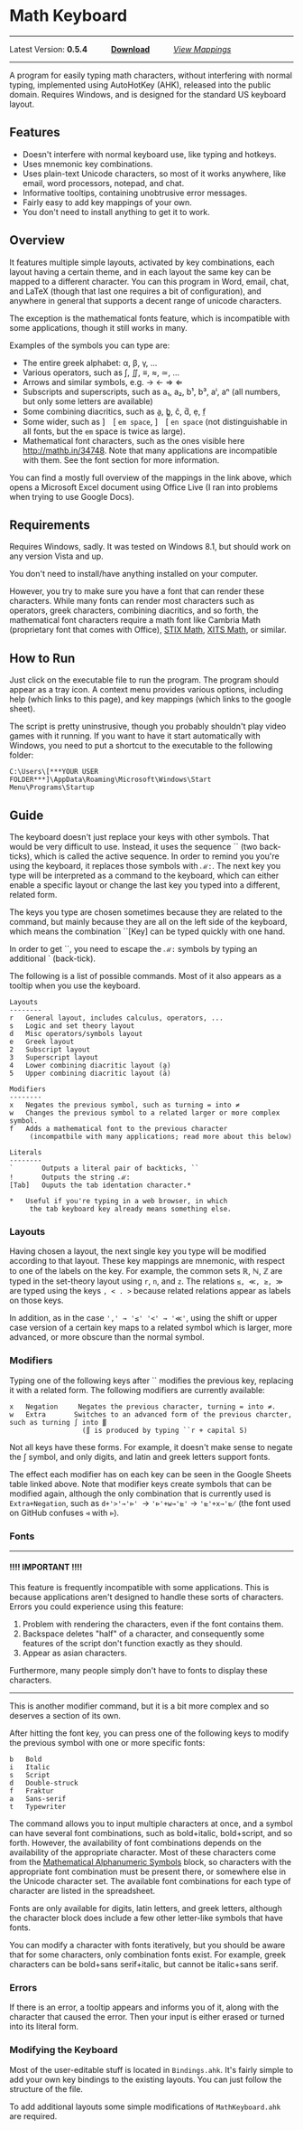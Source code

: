 # Math Keyboard
---
Latest Version: **0.5.4**   **[Download](https://github.com/GregRos/MathKeyboard/releases/download/v0.5.4/Math.Keyboard.0.5.4.exe)**   *[View Mappings](http://1drv.ms/1PFBJpX)*

---
A program for easily typing math characters, without interfering with normal typing, implemented using AutoHotKey (AHK), released into the public domain. Requires Windows, and is designed for the standard US keyboard layout.


## Features
* Doesn't interfere with normal keyboard use, like typing and hotkeys.
* Uses mnemonic key combinations.
* Uses plain-text Unicode characters, so most of it works anywhere, like email, word processors, notepad, and chat.
* Informative tooltips, containing unobtrusive error messages.
* Fairly easy to add key mappings of your own.
* You don't need to install anything to get it to work.

## Overview
It features multiple simple layouts, activated by key combinations, each layout having a certain theme, and in each layout the same key can be mapped to a different character. You can this program in Word, email, chat, and LaTeX (though that last one requires a bit of configuration), and anywhere in general that supports a decent range of unicode characters.

The exception is the mathematical fonts feature, which is incompatible with some applications, though it still works in many.
	
Examples of the symbols you can type are: 
* The entire greek alphabet: α, β, γ, ...
* Various operators, such as ∫, ∬, ≡, ≈, ≃, ...
* Arrows and similar symbols, e.g. → ← ⇒ ⇐
* Subscripts and superscripts, such as a₁, a₂, b¹, b³, aⁱ, aⁿ (all numbers, but only some letters are available)
* Some combining diacritics, such as a̱, b̳, č, d̆, ẹ, f̤
* Some wider, such as ] [ `em space`, ] [ `en space` (not distinguishable in all fonts, but the `em` space is twice as large).
* Mathematical font characters, such as the ones visible here http://mathb.in/34748. Note that many applications are incompatible with them. See the font section for more information.

You can find a mostly full overview of the mappings in the link above, which opens a Microsoft Excel document using Office Live (I ran into problems when trying to use Google Docs).
## Requirements
Requires Windows, sadly. It was tested on Windows 8.1, but should work on any version Vista and up.

You don't need to install/have anything installed on your computer. 

However, you try to make sure you have a font that can render these characters. While many fonts can render most characters such as operators, greek characters, combining diacritics, and so forth, the mathematical font characters require a math font like Cambria Math (proprietary font that comes with Office), [STIX Math](http://sourceforge.net/projects/stixfonts/), [XITS Math](https://github.com/khaledhosny/xits-math), or similar.

## How to Run
Just click on the executable file to run the program. The program should appear as a tray icon. A context menu provides various options, including help (which links to this page), and key mappings (which links to the google sheet).

The script is pretty uninstrusive, though you probably shouldn't play video games with it running. If you want to have it start automatically with Windows, you need to put a shortcut to the executable to the following folder:

	C:\Users\[***YOUR USER FOLDER***]\AppData\Roaming\Microsoft\Windows\Start Menu\Programs\Startup

## Guide
The keyboard doesn't just replace your keys with other symbols. That would be very difficult to use. Instead, it uses the sequence \`\` (two back-ticks), which is called the active sequence. In order to remind you you're using the keyboard, it replaces those symbols with `ℳ:`. The next key you type will be interpreted as a command to the keyboard, which can either enable a specific layout or change the last key you typed into a different, related form.

The keys you type are chosen sometimes because they are related to the command, but mainly because they are all on the left side of the keyboard, which means the combination \`\`[Key] can be typed quickly with one hand.

In order to get \`\`, you need to escape the `ℳ:` symbols by typing an additional \` (back-tick).

The following is a list of possible commands. Most of it also appears as a tooltip when you use the keyboard.

	Layouts
	--------
	r   General layout, includes calculus, operators, ...
	s   Logic and set theory layout
	d   Misc operators/symbols layout
	e   Greek layout
	2   Subscript layout
	3   Superscript layout
	4   Lower combining diacritic layout (a̱)
	5   Upper combining diacritic layout (ā)
	
	Modifiers
	--------
	x	Negates the previous symbol, such as turning = into ≠
	w	Changes the previous symbol to a related larger or more complex symbol.
	f	Adds a mathematical font to the previous character 
		 (incompatbile with many applications; read more about this below)
	
	Literals
	--------
	`		Outputs a literal pair of backticks, ``
	!		Outputs the string ℳ:
	[Tab]	Ouputs the tab identation character.*
	
	*	Useful if you're typing in a web browser, in which 
		 the tab keyboard key already means something else.

### Layouts
Having chosen a layout, the next single key you type will be modified according to that layout. These key mappings are mnemonic, with respect to one of the labels on the key. For example, the common sets ℝ, ℕ, ℤ are typed in the set-theory layout using `r`, `n`, and `z`. The relations `≤, ≪, ≥, ≫` are typed using the keys `, < . >` because related relations appear as labels on those keys.

In addition, as in the case `',' → '≤' '<' → '≪'`, using the shift or upper case version of a certain key maps to a related symbol which is larger, more advanced, or more obscure than the normal symbol. 

### Modifiers
Typing one of the following keys after \`\` modifies the previous key, replacing it with a related form. The following modifiers are currently available:
	
	x	Negation	 Negates the previous character, turning = into ≠.
	w	Extra		Switches to an advanced form of the previous charcter, such as turning ∫ into ∭ 
					  (∬ is produced by typing ``r + capital S)
Not all keys have these forms. For example, it doesn't make sense to negate the ∫ symbol, and only digits, and latin and greek letters support fonts. 

The effect each modifier has on each key can be seen in the Google Sheets table linked above. Note that modifier keys create symbols that can be modified again, although the only combination that is currently used is `Extra+Negation`, such as `d+'>'→'⊳' `→ `'⊳'+w→'⊵'` → `'⊵'+x→'⋭` (the font used on GitHub confuses `⊲` with `⊳`).

### Fonts
---
#### !!!! IMPORTANT !!!!

This feature is frequently incompatible with some applications. This is because applications aren't designed to handle these sorts of characters. Errors you could experience using this feature:

1. Problem with rendering the characters, even if the font contains them.
2. Backspace deletes "half" of a character, and consequently some features of the script don't function exactly as they should.
3. Appear as asian characters.

Furthermore, many people simply don't have to fonts to display these characters.

---

This is another modifier command, but it is a bit more complex and so deserves a section of its own. 

After hitting the font key, you can press one of the following keys to modify the previous symbol with one or more specific fonts:

	b	Bold
	i	Italic
	s	Script
	d	Double-struck
	f	Fraktur
	a	Sans-serif
	t	Typewriter
	
The command allows you to input multiple characters at once, and a symbol can have several font combinations, such as bold+italic, bold+script, and so forth. However, the availability of font combinations depends on the availability of the appropriate character. Most of these characters come from the [Mathematical Alphanumeric Symbols](http://jrgraphix.net/r/Unicode/1D400-1D7FF) block, so characters with the appropriate font combination must be present there, or somewhere else in the Unicode character set. The available font combinations for each type of character are listed in the spreadsheet.

Fonts are only available for digits, latin letters, and greek letters, although the character block does include a few other letter-like symbols that have fonts. 

You can modify a character with fonts iteratively, but you should be aware that for some characters, only combination fonts exist. For example, greek characters can be bold+sans serif+italic, but cannot be italic+sans serif.

### Errors
If there is an error, a tooltip appears and informs you of it, along with the character that caused the error. Then your input is either erased or turned into its literal form.

### Modifying the Keyboard

Most of the user-editable stuff is located in `Bindings.ahk`. It's fairly simple to add your own key bindings to the existing layouts. You can just follow the structure of the file. 

To add additional layouts some simple modifications of `MathKeyboard.ahk` are required.